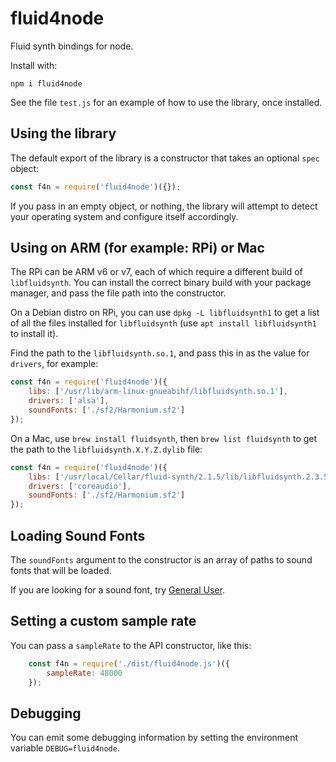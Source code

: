 # fluid4node

Fluid synth bindings for node.

Install with: 

`npm i fluid4node`

See the file `test.js` for an example of how to use the library, once installed.

## Using the library

The default export of the library is a constructor that takes an optional `spec` object: 

```javascript
const f4n = require('fluid4node')({});
```

If you pass in an empty object, or nothing, the library will attempt to detect your operating system and configure itself accordingly.

## Using on ARM (for example: RPi) or Mac

The RPi can be ARM v6 or v7, each of which require a different build of `libfluidsynth`. You can install the correct binary build with your package manager, and pass the file path into the constructor.

On a Debian distro on RPi, you can use `dpkg -L libfluidsynth1` to get a list of all the files installed for `libfluidsynth` (use `apt install libfluidsynth1` to install it).

Find the path to the `libfluidsynth.so.1`, and pass this in as the value for `drivers`, for example:

```javascript
const f4n = require('fluid4node')({
    libs: ['/usr/lib/arm-linux-gnueabihf/libfluidsynth.so.1'],
    drivers: ['alsa'],
    soundFonts: ['./sf2/Harmonium.sf2']
});
```

On a Mac, use `brew install fluidsynth`, then `brew list fluidsynth` to get the path to the `libfluidsynth.X.Y.Z.dylib` file:

```javascript
const f4n = require('fluid4node')({
    libs: ['/usr/local/Cellar/fluid-synth/2.1.5/lib/libfluidsynth.2.3.5.dylib'],
    drivers: ['coreaudio'],
    soundFonts: ['./sf2/Harmonium.sf2']
});
```

## Loading Sound Fonts 

The `soundFonts` argument to the constructor is an array of paths to sound fonts that will be loaded.

If you are looking for a sound font, try [General User](https://www.npmjs.com/package/generaluser).

## Setting a custom sample rate

You can pass a `sampleRate` to the API constructor, like this: 

```javascript
    const f4n = require('./dist/fluid4node.js')({
        sampleRate: 48000
    });
```

## Debugging

You can emit some debugging information by setting the environment variable `DEBUG=fluid4node`.